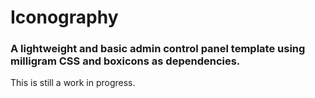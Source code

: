# Iconography

### A lightweight and basic admin control panel template using milligram CSS and boxicons as dependencies.

This is still a work in progress.
